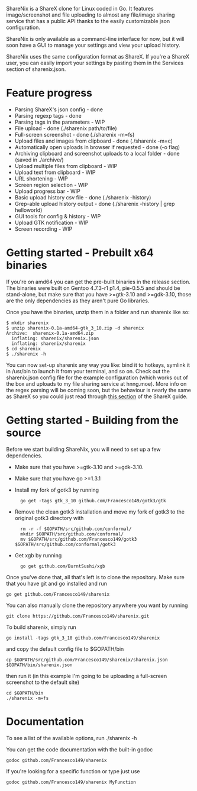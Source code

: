 ShareNix is a ShareX clone for Linux coded in Go. It features image/screenshot and file 
uploading to almost any file/image sharing service that has a public API thanks to the 
easily customizable json configuration.

ShareNix is only available as a command-line interface for now, but it will soon have 
a GUI to manage your settings and view your upload history.

ShareNix uses the same configuration format as ShareX. If you're a ShareX user, you can 
easily import your settings by pasting them in the Services section of sharenix.json. 

Feature progress
============
* Parsing ShareX's json config - done
* Parsing regexp tags - done
* Parsing tags in the parameters - WIP
* File upload - done (./sharenix path/to/file)
* Full-screen screenshot - done (./sharenix -m=fs)
* Upload files and images from clipboard - done (./sharenix -m=c)
* Automatically open uploads in browser if requested - done (-o flag)
* Archiving clipboard and screenshot uploads to a local folder - done (saved in ./archive/)
* Upload multiple files from clipboard - WIP
* Upload text from clipboard - WIP
* URL shortening - WIP
* Screen region selection - WIP
* Upload progress bar - WIP
* Basic upload history csv file - done (./sharenix -history)
* Grep-able upload history output - done (./sharenix -history | grep helloworld)
* GUI tools for config & history - WIP
* Upload GTK notification - WIP
* Screen recording - WIP

Getting started - Prebuilt x64 binaries
============
If you're on amd64 you can get the pre-built binaries in the release section.
The binaries were built on Gentoo 4.7.3-r1 p1.4, pie-0.5.5 and should be stand-alone, 
but make sure that you have >=gtk-3.10 and >=gdk-3.10, those are the only dependencies 
as they aren't pure Go libraries. 

Once you have the binaries, unzip them in a folder and run sharenix like so:

	$ mkdir sharenix
	$ unzip sharenix-0.1a-amd64-gtk_3_10.zip -d sharenix
	Archive:  sharenix-0.1a-amd64.zip
	  inflating: sharenix/sharenix.json  
	  inflating: sharenix/sharenix       
	$ cd sharenix
	$ ./sharenix -h
	
You can now set-up sharenix any way you like: bind it to hotkeys, symlink it 
in /usr/bin to launch it from your terminal, and so on.
Check out the sharenix.json config file for the example configuration (which 
works out of the box and uploads to my file sharing service at hnng.moe).
More info on the regex parsing will be coming soon, but the behaviour is nearly 
the same as ShareX so you could just read through 
[this section](https://github.com/ShareX/ShareX/wiki/Custom%20Uploader) of 
the ShareX guide.

Getting started - Building from the source
============
Before we start building ShareNix, you will need to set up a few dependencies.
* Make sure that you have >=gtk-3.10 and >=gdk-3.10. 
* Make sure that you have go >=1.3.1
* Install my fork of gotk3 by running


		go get -tags gtk_3_10 github.com/Francesco149/gotk3/gtk

	
* Remove the clean gotk3 installation and move my fork of gotk3 to 
  the original gotk3 directory with


		rm -r -f $GOPATH/src/github.com/conformal/
		mkdir $GOPATH/src/github.com/conformal/
		mv $GOPATH/src/github.com/Francesco149/gotk3 $GOPATH/src/github.com/conformal/gotk3
	
	
* Get xgb by running

		go get github.com/BurntSushi/xgb

Once you've done that, all that's left is to clone the repository.
Make sure that you have git and go installed and run

    go get github.com/Francesco149/sharenix


You can also manually clone the repository anywhere you want by running

    git clone https://github.com/Francesco149/sharenix.git
    

To build sharenix, simply run

	go install -tags gtk_3_10 github.com/Francesco149/sharenix
	
and copy the default config file to $GOPATH/bin

	cp $GOPATH/src/github.com/Francesco149/sharenix/sharenix.json $GOPATH/bin/sharenix.json 
	
then run it (in this example I'm going to be uploading a full-screen screenshot to the default site)

	cd $GOPATH/bin
	./sharenix -m=fs
    
Documentation
============
To see a list of the available options, run
	./sharenix -h

You can get the code documentation with the built-in godoc 

    godoc github.com/Francesco149/sharenix
    
If you're looking for a specific function or type just use

    godoc github.com/Francesco149/sharenix MyFunction
    

